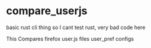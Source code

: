 # compare_userjs
basic rust cli thing so I cant test rust, very bad code here

This Compares firefox user.js files user_pref configs

